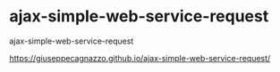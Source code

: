 # ajax-simple-web-service-request
ajax-simple-web-service-request

https://giuseppecagnazzo.github.io/ajax-simple-web-service-request/
